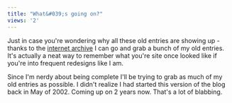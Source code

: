 ```yaml
---
title: "What&#039;s going on?"
views: '2'
---
```

<p>Just in case you're wondering why all these old entries are showing up - thanks to the <a href="http://web.archive.org">internet archive</a> I can go and grab a bunch of my old entries.  It's actually a neat way to remember what you're site once looked like if you're into frequent redesigns like I am.</p>
<p>Since I'm nerdy about being complete I'll be trying to grab as much of my old entries as possible.  I didn't realize I had started this version of the blog back in May of 2002.  Coming up on 2 years now.  That's a lot of blabbing.</p>
